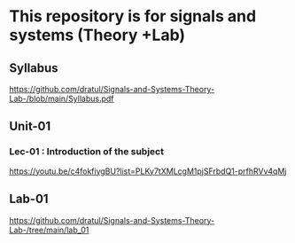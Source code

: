 # This repository is for signals and systems (Theory +Lab)

## Syllabus
https://github.com/dratul/Signals-and-Systems-Theory-Lab-/blob/main/Syllabus.pdf

## Unit-01
### Lec-01 : Introduction of the subject
https://youtu.be/c4fokfiygBU?list=PLKy7tXMLcgM1pjSFrbdQ1-prfhRVv4qMj


## Lab-01
https://github.com/dratul/Signals-and-Systems-Theory-Lab-/tree/main/lab_01
